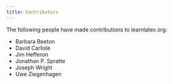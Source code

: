 ```yaml
---
title: Contributors
---
```


The following people have made contributions to learnlatex.org:

- Barbara Beeton
- David Carlisle
- Jim Hefferon
- Jonathan P. Spratte
- Joseph Wright
- Uwe Ziegenhagen
